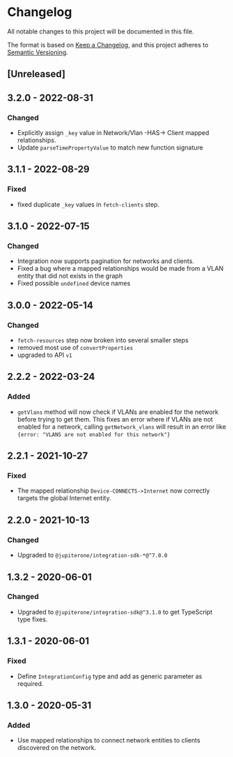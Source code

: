 # Changelog

All notable changes to this project will be documented in this file.

The format is based on [Keep a Changelog](https://keepachangelog.com/en/1.0.0/),
and this project adheres to
[Semantic Versioning](https://semver.org/spec/v2.0.0.html).

## [Unreleased]

## 3.2.0 - 2022-08-31

### Changed

- Explicitly assign `_key` value in Network/Vlan -HAS-> Client mapped
  relationships.
- Update `parseTimePropertyValue` to match new function signature

## 3.1.1 - 2022-08-29

### Fixed

- fixed duplicate `_key` values in `fetch-clients` step.

## 3.1.0 - 2022-07-15

### Changed

- Integration now supports pagination for networks and clients.
- Fixed a bug where a mapped relationships would be made from a VLAN entity that
  did not exists in the graph
- Fixed possible `undefined` device names

## 3.0.0 - 2022-05-14

### Changed

- `fetch-resources` step now broken into several smaller steps
- removed most use of `convertProperties`
- upgraded to API `v1`

## 2.2.2 - 2022-03-24

### Added

- `getVlans` method will now check if VLANs are enabled for the network before
  trying to get them. This fixes an error where if VLANs are not enabled for a
  network, calling `getNetwork_vlans` will result in an error like
  `{error: "VLANS are not enabled for this network"}`

## 2.2.1 - 2021-10-27

### Fixed

- The mapped relationship `Device-CONNECTS->Internet` now correctly targets the
  global Internet entity.

## 2.2.0 - 2021-10-13

### Changed

- Upgraded to `@jupiterone/integration-sdk-*@^7.0.0`

## 1.3.2 - 2020-06-01

### Changed

- Upgraded to `@jupiterone/integration-sdk@^3.1.0` to get TypeScript type fixes.

## 1.3.1 - 2020-06-01

### Fixed

- Define `IntegrationConfig` type and add as generic parameter as required.

## 1.3.0 - 2020-05-31

### Added

- Use mapped relationships to connect network entities to clients discovered on
  the network.
